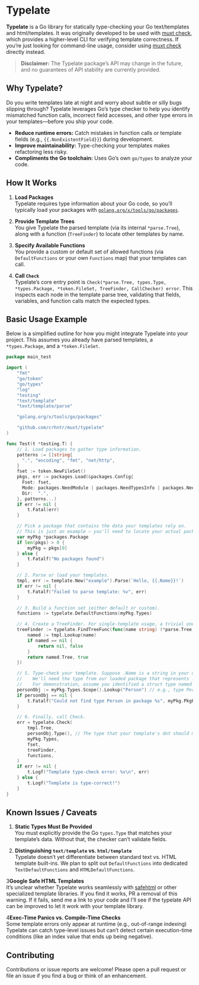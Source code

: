 # Typelate

**Typelate** is a Go library for statically type-checking your Go text/templates and html/templates.
It was originally developed to be used with [muxt check](https://github.com/crhntr/muxt), which provides a higher-level CLI for verifying template correctness.
If you’re just looking for command-line usage, consider using [muxt check](https://github.com/crhntr/muxt) directly instead.

> **Disclaimer:** The Typelate package’s API may change in the future, and no guarantees of API stability are currently provided.

## Why Typelate?

Do you write templates late at night and worry about subtle or silly bugs slipping through?
Typelate leverages Go’s type checker to help you identify mismatched function calls, incorrect field accesses, and other type errors in your templates—before you ship your code.

- **Reduce runtime errors:** Catch mistakes in function calls or template fields (e.g., `{{.NonExistentField}}`) during development.
- **Improve maintainability:** Type-checking your templates makes refactoring less risky.
- **Compliments the Go toolchain:** Uses Go’s own `go/types` to analyze your code.

## How It Works

1. **Load Packages**  
   Typelate requires type information about your Go code, so you’ll typically load your packages with [`golang.org/x/tools/go/packages`](https://pkg.go.dev/golang.org/x/tools/go/packages).

2. **Provide Template Trees**  
   You give Typelate the parsed template (via its internal `*parse.Tree`), along with a function (`TreeFinder`) to locate other templates by name.

3. **Specify Available Functions**  
   You provide a custom or default set of allowed functions (via `DefaultFunctions` or your own `Functions` map) that your templates can call.

4. **Call `Check`**  
   Typelate’s core entry point is `Check(*parse.Tree, types.Type, *types.Package, *token.FileSet, TreeFinder, CallChecker) error`. This inspects each node in the template parse tree, validating that fields, variables, and function calls match the expected types.

## Basic Usage Example

Below is a simplified outline for how you might integrate Typelate into your project. This assumes you already have parsed templates, a `*types.Package`, and a `*token.FileSet`.

```go
package main_test

import (
    "fmt"
    "go/token"
    "go/types"
    "log"
    "testing"
    "text/template"
    "text/template/parse"

    "golang.org/x/tools/go/packages"

    "github.com/crhntr/muxt/typelate"
)

func Test(t *testing.T) {
    // 1. Load packages to gather type information.
    patterns := []string{
      ".", "encoding", "fmt", "net/http",
    }
    fset := token.NewFileSet()
    pkgs, err := packages.Load(&packages.Config{
      Fset: fset,
      Mode: packages.NeedModule | packages.NeedTypesInfo | packages.NeedName | packages.NeedFiles | packages.NeedTypes | packages.NeedSyntax | packages.NeedEmbedPatterns | packages.NeedEmbedFiles,
      Dir:  ".",
    }, patterns...)
    if err != nil {
        t.Fatal(err)
    }

    // Pick a package that contains the data your templates rely on.
    // This is just an example — you'll need to locate your actual package.
    var myPkg *packages.Package
    if len(pkgs) > 0 {
        myPkg = pkgs[0]
    } else {
        t.Fatalf("No packages found")
    }

    // 2. Parse or load your templates.
    tmpl, err := template.New("example").Parse(`Hello, {{.Name}}!`)
    if err != nil {
        t.Fatalf("Failed to parse template: %v", err)
    }

    // 3. Build a function set (either default or custom).
    functions := typelate.DefaultFunctions(myPkg.Types)

    // 4. Create a TreeFinder. For single-template usage, a trivial one:
    treeFinder := typelate.FindTreeFunc(func(name string) (*parse.Tree, bool) {
        named := tmpl.Lookup(name)
		if named == nil {
			return nil, false
        }
        return named.Tree, true
    })

    // 5. Type-check your template. Suppose .Name is a string in your data type.
    //    We'll need the type from our loaded package that represents .Name.
    //    For demonstration, assume you identified a struct type named "Person".
    personObj := myPkg.Types.Scope().Lookup("Person") // e.g., type Person struct { Name string }
    if personObj == nil {
        t.Fatalf("Could not find type Person in package %s", myPkg.PkgPath)
    }

    // 6. Finally, call Check.
    err = typelate.Check(
        tmpl.Tree,
        personObj.Type(), // The type that your template's dot should match
        myPkg.Types,
        fset,
        treeFinder,
        functions,
    )
    if err != nil {
        t.Logf("Template type-check error: %v\n", err)
    } else {
        t.Logf("Template is type-correct!")
    }
}
```

## Known Issues / Caveats

1. **Static Types Must Be Provided**  
   You must explicitly provide the Go `types.Type` that matches your template’s data. Without that, the checker can’t validate fields.

2. **Distinguishing `text/template` vs. `html/template`**  
   Typelate doesn’t yet differentiate between standard text vs. HTML template built-ins. We plan to split out `DefaultFunctions` into dedicated `TextDefaultFunctions` and `HTMLDefaultFunctions`.

3**Google Safe HTML Templates**  
   It’s unclear whether Typelate works seamlessly with [safehtml](https://pkg.go.dev/github.com/google/safehtml) or other specialized template libraries.
   If you find it works, PR a removal of this warning. If it fails, send me a link to your code and I'll see if the typelate API can be improved to
   let it work with your template library.

4**Exec-Time Panics vs. Compile-Time Checks**  
   Some template errors only appear at runtime (e.g., out-of-range indexing)
   Typelate can catch type-level issues but can’t detect certain execution-time conditions (like an index value that ends up being negative).

## Contributing

Contributions or issue reports are welcome! Please open a pull request or file an issue if you find a bug or think of an enhancement.

